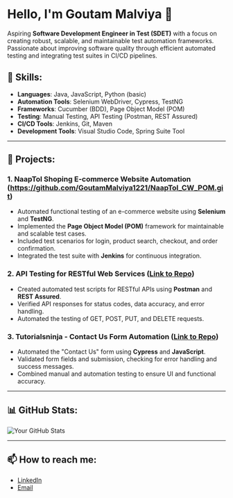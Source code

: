 # Hello, I'm Goutam Malviya 👋
Aspiring **Software Development Engineer in Test (SDET)** with a focus on creating robust, scalable, and maintainable test automation frameworks. Passionate about improving software quality through efficient automated testing and integrating test suites in CI/CD pipelines.

## 🔧 **Skills**:
- **Languages**: Java, JavaScript, Python (basic)
- **Automation Tools**: Selenium WebDriver, Cypress, TestNG
- **Frameworks**: Cucumber (BDD), Page Object Model (POM)
- **Testing**: Manual Testing, API Testing (Postman, REST Assured)
- **CI/CD Tools**: Jenkins, Git, Maven
- **Development Tools**: Visual Studio Code, Spring Suite Tool

---

## 🚀 **Projects**:

### 1. **NaapTol Shoping E-commerce Website Automation** (https://github.com/GoutamMalviya1221/NaapTol_CW_POM.git)
- Automated functional testing of an e-commerce website using **Selenium** and **TestNG**.
- Implemented the **Page Object Model (POM)** framework for maintainable and scalable test cases.
- Included test scenarios for login, product search, checkout, and order confirmation.
- Integrated the test suite with **Jenkins** for continuous integration.

### 2. **API Testing for RESTful Web Services** ([Link to Repo](#))
- Created automated test scripts for RESTful APIs using **Postman** and **REST Assured**.
- Verified API responses for status codes, data accuracy, and error handling.
- Automated the testing of GET, POST, PUT, and DELETE requests.

### 3. **Tutorialsninja - Contact Us Form Automation** ([Link to Repo]([#](https://github.com/GoutamMalviya1221/TutorialsNinja---Contact-Us.git)))
- Automated the "Contact Us" form using **Cypress** and **JavaScript**.
- Validated form fields and submission, checking for error handling and success messages.
- Combined manual and automation testing to ensure UI and functional accuracy.

---

## 📊 **GitHub Stats**:
![Your GitHub Stats](https://github-readme-stats.vercel.app/api?username=your-username&show_icons=true&theme=radical)

---

## 📫 **How to reach me**:
- [LinkedIn](#)
- [Email](mailto:your-email@example.com)


